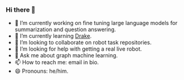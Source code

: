 ### Hi there 👋

- 🔭 I’m currently working on fine tuning large language models for summarization and question answering.
- 🌱 I’m currently learning [Drake](https://drake.mit.edu/).
- 👯 I’m looking to collaborate on robot task repositories.
- 🤔 I’m looking for help with getting a real live robot.
- 💬 Ask me about graph machine learning.
- 📫 How to reach me: email in bio.
- 😄 Pronouns: he/him.
